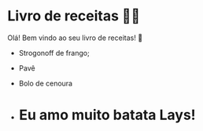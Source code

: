 # Livro de receitas :man_cook:

Olá! Bem vindo ao seu livro de receitas! :wave:

- Strogonoff de frango;

- Pavê

- Bolo de cenoura

- Eu amo muito batata Lays!
  =======

  
